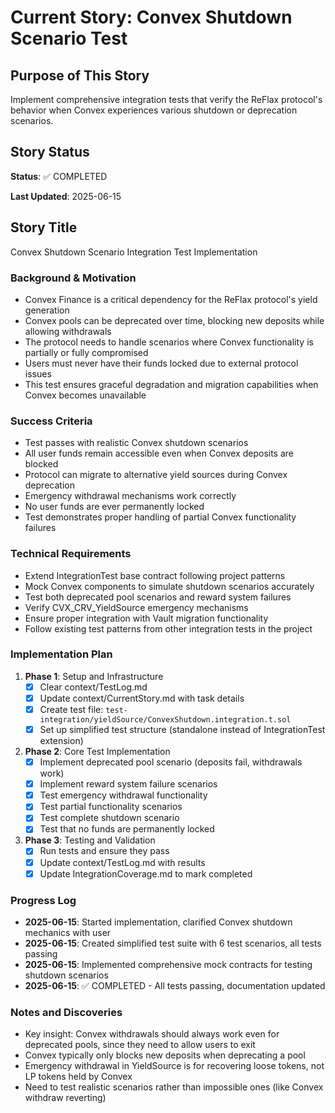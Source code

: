 # Current Story: Convex Shutdown Scenario Test

## Purpose of This Story

Implement comprehensive integration tests that verify the ReFlax protocol's behavior when Convex experiences various shutdown or deprecation scenarios.

## Story Status

**Status**: ✅ COMPLETED

**Last Updated**: 2025-06-15

## Story Title
Convex Shutdown Scenario Integration Test Implementation

### Background & Motivation
- Convex Finance is a critical dependency for the ReFlax protocol's yield generation
- Convex pools can be deprecated over time, blocking new deposits while allowing withdrawals
- The protocol needs to handle scenarios where Convex functionality is partially or fully compromised
- Users must never have their funds locked due to external protocol issues
- This test ensures graceful degradation and migration capabilities when Convex becomes unavailable

### Success Criteria
- Test passes with realistic Convex shutdown scenarios
- All user funds remain accessible even when Convex deposits are blocked
- Protocol can migrate to alternative yield sources during Convex deprecation
- Emergency withdrawal mechanisms work correctly
- No user funds are ever permanently locked
- Test demonstrates proper handling of partial Convex functionality failures

### Technical Requirements
- Extend IntegrationTest base contract following project patterns
- Mock Convex components to simulate shutdown scenarios accurately
- Test both deprecated pool scenarios and reward system failures
- Verify CVX_CRV_YieldSource emergency mechanisms
- Ensure proper integration with Vault migration functionality
- Follow existing test patterns from other integration tests in the project

### Implementation Plan

1. **Phase 1**: Setup and Infrastructure
   - [x] Clear context/TestLog.md 
   - [x] Update context/CurrentStory.md with task details
   - [x] Create test file: `test-integration/yieldSource/ConvexShutdown.integration.t.sol`
   - [x] Set up simplified test structure (standalone instead of IntegrationTest extension)

2. **Phase 2**: Core Test Implementation
   - [x] Implement deprecated pool scenario (deposits fail, withdrawals work)
   - [x] Implement reward system failure scenarios
   - [x] Test emergency withdrawal functionality
   - [x] Test partial functionality scenarios
   - [x] Test complete shutdown scenario
   - [x] Test that no funds are permanently locked

3. **Phase 3**: Testing and Validation
   - [x] Run tests and ensure they pass
   - [x] Update context/TestLog.md with results
   - [x] Update IntegrationCoverage.md to mark completed

### Progress Log
- **2025-06-15**: Started implementation, clarified Convex shutdown mechanics with user
- **2025-06-15**: Created simplified test suite with 6 test scenarios, all tests passing
- **2025-06-15**: Implemented comprehensive mock contracts for testing shutdown scenarios
- **2025-06-15**: ✅ COMPLETED - All tests passing, documentation updated

### Notes and Discoveries
- Key insight: Convex withdrawals should always work even for deprecated pools, since they need to allow users to exit
- Convex typically only blocks new deposits when deprecating a pool
- Emergency withdrawal in YieldSource is for recovering loose tokens, not LP tokens held by Convex
- Need to test realistic scenarios rather than impossible ones (like Convex withdraw reverting)